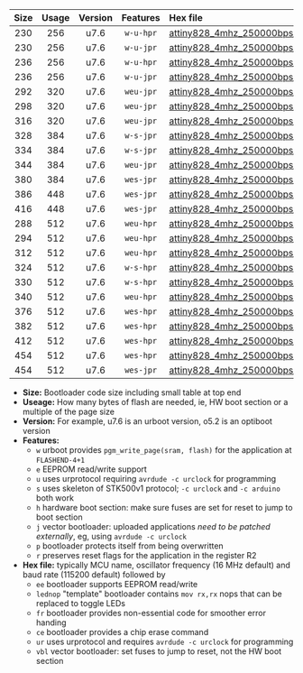 |Size|Usage|Version|Features|Hex file|
|:-:|:-:|:-:|:-:|:--|
|230|256|u7.6|`w-u-hpr`|[attiny828_4mhz_250000bps_ur.hex](https://raw.githubusercontent.com/stefanrueger/urboot/main//attiny828_4mhz_250000bps_ur.hex)|
|230|256|u7.6|`w-u-jpr`|[attiny828_4mhz_250000bps_ur_vbl.hex](https://raw.githubusercontent.com/stefanrueger/urboot/main//attiny828_4mhz_250000bps_ur_vbl.hex)|
|236|256|u7.6|`w-u-hpr`|[attiny828_4mhz_250000bps_lednop_ur.hex](https://raw.githubusercontent.com/stefanrueger/urboot/main//attiny828_4mhz_250000bps_lednop_ur.hex)|
|236|256|u7.6|`w-u-jpr`|[attiny828_4mhz_250000bps_lednop_ur_vbl.hex](https://raw.githubusercontent.com/stefanrueger/urboot/main//attiny828_4mhz_250000bps_lednop_ur_vbl.hex)|
|292|320|u7.6|`weu-jpr`|[attiny828_4mhz_250000bps_ee_ur_vbl.hex](https://raw.githubusercontent.com/stefanrueger/urboot/main//attiny828_4mhz_250000bps_ee_ur_vbl.hex)|
|298|320|u7.6|`weu-jpr`|[attiny828_4mhz_250000bps_ee_lednop_ur_vbl.hex](https://raw.githubusercontent.com/stefanrueger/urboot/main//attiny828_4mhz_250000bps_ee_lednop_ur_vbl.hex)|
|316|320|u7.6|`weu-jpr`|[attiny828_4mhz_250000bps_ee_lednop_fr_ur_vbl.hex](https://raw.githubusercontent.com/stefanrueger/urboot/main//attiny828_4mhz_250000bps_ee_lednop_fr_ur_vbl.hex)|
|328|384|u7.6|`w-s-jpr`|[attiny828_4mhz_250000bps_vbl.hex](https://raw.githubusercontent.com/stefanrueger/urboot/main//attiny828_4mhz_250000bps_vbl.hex)|
|334|384|u7.6|`w-s-jpr`|[attiny828_4mhz_250000bps_lednop_vbl.hex](https://raw.githubusercontent.com/stefanrueger/urboot/main//attiny828_4mhz_250000bps_lednop_vbl.hex)|
|344|384|u7.6|`weu-jpr`|[attiny828_4mhz_250000bps_ee_lednop_fr_ce_ur_vbl.hex](https://raw.githubusercontent.com/stefanrueger/urboot/main//attiny828_4mhz_250000bps_ee_lednop_fr_ce_ur_vbl.hex)|
|380|384|u7.6|`wes-jpr`|[attiny828_4mhz_250000bps_ee_vbl.hex](https://raw.githubusercontent.com/stefanrueger/urboot/main//attiny828_4mhz_250000bps_ee_vbl.hex)|
|386|448|u7.6|`wes-jpr`|[attiny828_4mhz_250000bps_ee_lednop_vbl.hex](https://raw.githubusercontent.com/stefanrueger/urboot/main//attiny828_4mhz_250000bps_ee_lednop_vbl.hex)|
|416|448|u7.6|`wes-jpr`|[attiny828_4mhz_250000bps_ee_lednop_fr_vbl.hex](https://raw.githubusercontent.com/stefanrueger/urboot/main//attiny828_4mhz_250000bps_ee_lednop_fr_vbl.hex)|
|288|512|u7.6|`weu-hpr`|[attiny828_4mhz_250000bps_ee_ur.hex](https://raw.githubusercontent.com/stefanrueger/urboot/main//attiny828_4mhz_250000bps_ee_ur.hex)|
|294|512|u7.6|`weu-hpr`|[attiny828_4mhz_250000bps_ee_lednop_ur.hex](https://raw.githubusercontent.com/stefanrueger/urboot/main//attiny828_4mhz_250000bps_ee_lednop_ur.hex)|
|312|512|u7.6|`weu-hpr`|[attiny828_4mhz_250000bps_ee_lednop_fr_ur.hex](https://raw.githubusercontent.com/stefanrueger/urboot/main//attiny828_4mhz_250000bps_ee_lednop_fr_ur.hex)|
|324|512|u7.6|`w-s-hpr`|[attiny828_4mhz_250000bps.hex](https://raw.githubusercontent.com/stefanrueger/urboot/main//attiny828_4mhz_250000bps.hex)|
|330|512|u7.6|`w-s-hpr`|[attiny828_4mhz_250000bps_lednop.hex](https://raw.githubusercontent.com/stefanrueger/urboot/main//attiny828_4mhz_250000bps_lednop.hex)|
|340|512|u7.6|`weu-hpr`|[attiny828_4mhz_250000bps_ee_lednop_fr_ce_ur.hex](https://raw.githubusercontent.com/stefanrueger/urboot/main//attiny828_4mhz_250000bps_ee_lednop_fr_ce_ur.hex)|
|376|512|u7.6|`wes-hpr`|[attiny828_4mhz_250000bps_ee.hex](https://raw.githubusercontent.com/stefanrueger/urboot/main//attiny828_4mhz_250000bps_ee.hex)|
|382|512|u7.6|`wes-hpr`|[attiny828_4mhz_250000bps_ee_lednop.hex](https://raw.githubusercontent.com/stefanrueger/urboot/main//attiny828_4mhz_250000bps_ee_lednop.hex)|
|412|512|u7.6|`wes-hpr`|[attiny828_4mhz_250000bps_ee_lednop_fr.hex](https://raw.githubusercontent.com/stefanrueger/urboot/main//attiny828_4mhz_250000bps_ee_lednop_fr.hex)|
|454|512|u7.6|`wes-hpr`|[attiny828_4mhz_250000bps_ee_lednop_fr_ce.hex](https://raw.githubusercontent.com/stefanrueger/urboot/main//attiny828_4mhz_250000bps_ee_lednop_fr_ce.hex)|
|454|512|u7.6|`wes-jpr`|[attiny828_4mhz_250000bps_ee_lednop_fr_ce_vbl.hex](https://raw.githubusercontent.com/stefanrueger/urboot/main//attiny828_4mhz_250000bps_ee_lednop_fr_ce_vbl.hex)|

- **Size:** Bootloader code size including small table at top end
- **Useage:** How many bytes of flash are needed, ie, HW boot section or a multiple of the page size
- **Version:** For example, u7.6 is an urboot version, o5.2 is an optiboot version
- **Features:**
  + `w` urboot provides `pgm_write_page(sram, flash)` for the application at `FLASHEND-4+1`
  + `e` EEPROM read/write support
  + `u` uses urprotocol requiring `avrdude -c urclock` for programming
  + `s` uses skeleton of STK500v1 protocol; `-c urclock` and `-c arduino` both work
  + `h` hardware boot section: make sure fuses are set for reset to jump to boot section
  + `j` vector bootloader: uploaded applications *need to be patched externally*, eg, using `avrdude -c urclock`
  + `p` bootloader protects itself from being overwritten
  + `r` preserves reset flags for the application in the register R2
- **Hex file:** typically MCU name, oscillator frequency (16 MHz default) and baud rate (115200 default) followed by
  + `ee` bootloader supports EEPROM read/write
  + `lednop` "template" bootloader contains `mov rx,rx` nops that can be replaced to toggle LEDs
  + `fr` bootloader provides non-essential code for smoother error handing
  + `ce` bootloader provides a chip erase command
  + `ur` uses urprotocol and requires `avrdude -c urclock` for programming
  + `vbl` vector bootloader: set fuses to jump to reset, not the HW boot section
